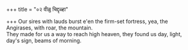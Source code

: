 +++
title = "०२ वीळु चिद्दृळ्हा"

+++
Our sires with lauds burst e'en the firm-set fortress, yea, the Angirases, with roar, the mountain.  
     They made for us a way to reach high heaven, they found us day, light, day's sign, beams of morning.